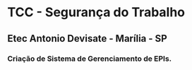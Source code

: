 # TCC - Segurança do Trabalho

## Etec Antonio Devisate - Marília - SP

### Criação de Sistema de Gerenciamento de EPIs.

